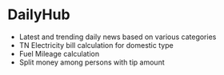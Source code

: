 # DailyHub

* Latest and trending daily news based on various categories
* TN Electricity bill calculation for domestic type
* Fuel Mileage calculation 
* Split money among persons with tip amount
